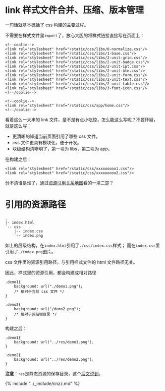 # link 样式文件合并、压缩、版本管理

一句话就基本概括了 css 构建的主要过程。

不需要在样式文件里`import`了，放心大胆的将样式链接直接写在页面上：
```
<!--coolie-->
<link rel="stylesheet" href="/static/css/libs/0-normalize.css"/>
<link rel="stylesheet" href="/static/css/libs/1-base.css"/>
<link rel="stylesheet" href="/static/css/libs/2-unit-grid.css"/>
<link rel="stylesheet" href="/static/css/libs/2-unit-badge.css"/>
<link rel="stylesheet" href="/static/css/libs/2-unit-ipt.css"/>
<link rel="stylesheet" href="/static/css/libs/2-unit-btn.css"/>
<link rel="stylesheet" href="/static/css/libs/2-unit-form.css"/>
<link rel="stylesheet" href="/static/css/libs/2-unit-text.css"/>
<link rel="stylesheet" href="/static/css/libs/2-unit-table.css"/>
<link rel="stylesheet" href="/static/css/libs/3-font-icon.css"/>
<!--/coolie-->

<!--coolie-->
<link rel="stylesheet" href="/static/css/app/home.css"/>
<!--/coolie-->
```

看着这么一大串的 link 文件，是不是有点小吃惊，怎么能这么写呢？不要怀疑，就是这么写：

- 更清晰的知道当前页面引用了哪些 css 文件。
- css 文件更具有模块化，便于开发。
- 块级结构清晰明了，第一块为 libs，第二块为 app。

在构建之后：
```
<link rel="stylesheet" href="/static/css/xxxxooooo1.css"/>
<link rel="stylesheet" href="/static/css/xxxxooooo2.css"/>
```
分不清谁是谁了，通过[资源引用关系地图](./relationship-map.json.md)看的一清二楚？


# 引用的资源路径
```
.
|- index.html
`-- css
    |-- index.css
    `-- index.png
```
如上的层级结构，在`index.html`引用了`./css/index.css`样式；
而在`index.css`里引用了`./index.png`图片。

css 文件里的资源引用路径，与引用样式文件的 html 文件路径无关。

因此，样式里的资源引用，都会构建成相对路径
```
.demo1{
    background: url("./demo1.png");
    /* 相对于当前 css 文件 */
}

.demo2{
    background: url("/demo2.png");
    /* 相对于网站根目录 */
}
```
构建之后：
```
.demo1{
    background: url("../res/demo1.png");
}

.demo2{
    background: url("../res/demo2.png");
}
```

**注意**：`res`是静态资源的保存目录，这个[后文说到](./build-resource.md)。


{% include "../_include/cnzz.md" %}
